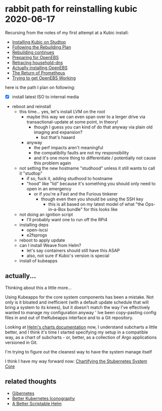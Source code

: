 # rabbit path for reinstalling kubic 2020-06-17

Recursing from the notes of my first attempt at a Kubic install:

- [Installing Kubic on Studtop](55aeedd3-c454-4e9f-bd5c-09c654d62965.md)
- [Following the Rebuilding Plan](2d2421e6-4ef4-4a37-aaa8-bd6fa0f81a0d.md)
- [Rebuilding continues](623a3875-457f-4655-b193-5d169fb12823.md)
- [Preparing for OpenEBS](4fcce049-7817-4182-9330-4a2ee9803b1e.md)
- [Retracing household-dns](4094f9be-62eb-430c-9292-1728894718fe.md)
- [Actually installing OpenEBS](4cbb0df2-0ef7-4678-a394-a1e547069804.md)
- [The Return of Prometheus](535fc2bc-7b0d-4b98-a7a3-f3562334ef97.md)
- [Trying to get OpenEBS Working](4d85dd50-a1f9-414b-bbfb-fdc9605e888d.md)

here is the path I plan on following:

- [x] install latest ISO to internal media
- reboot and reinstall
  - this time... yes, let's install LVM on the root
    - maybe this way we can even span over to a lerger drive via transactional-update at some point, in theory!
      - though I guess you can kind of do that anyway via plain old imaging and expansion?
        - but that's haaard
    - anyway
      - the perf impacts aren't meaningful
      - the compatibilty faults are not my responsibility
      - and it's one more thing to differentiate / potentially not cause this problem again
  - not setting the new hostname "studhood" unless it still wants to call it "studtop"
    - if so, fuck it, adding studhood to hostname
    - "hood" like "lid" because it's something you should only need to open in an emergency
      - or if you're a Fast and the Furious tinkerer
        - though even then you should be using the SSH key
          - this is all based on my latest model of what "the Ops-in-a-Box bundle" for this looks like
  - not doing an ignition script
    - I'll probably want one to run off the RPi4
  - installing deps
    - open-iscsi
    - e2fsprogs
  - reboot to apply update
  - can I install Weave from Helm?
    - let's say containers should still have this ASAP
    - also, not sure if Kubic's version is special
  - install of kubeapps

## actually...

Thinking about this a little more...

Using Kubeapps for the core system components has been a mistake. Not only is it bloated and inefficient (with a default update schedule that will bring a system to its knees), but it doesn't match the way I've effectively wanted to manage my configuration anyway ' Ive been copy-pasting config files in and out of theKubeapps interface and to a Git repository.

Looking at [Helm's charts documentation](https://helm.sh/docs/topics/charts/) now, I understand subcharts a little better, and I think it's time I started specifying my setup in a compatible way, as a chart of subcharts - or, better, as a collection of Argo applications versioned in Git.

I'm trying to figure out the cleanest way to have the system manage itself

I think I have my way forward now: [Chartifying the Stubernetes System Core](c860e1b8-824f-49f2-bb73-0b589da993f7.md)

## related thoughts

- [Gibernetes](0fa8e731-d868-4c15-b86d-2c8ca354f992.md)
- [Better Kubernetes Iconography](55446f82-0909-4a5b-8fd0-94d47adc8940.md)
- [A Better Scriptable Helm](092f6a7b-eb45-4135-bc72-435b387e7223.md)
